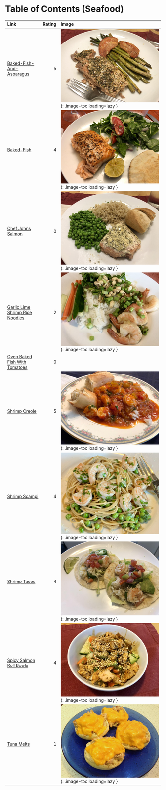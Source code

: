 # Table of Contents (Seafood)

| Link                                                                    |   Rating | Image                                                                                                       |
|:------------------------------------------------------------------------|---------:|:------------------------------------------------------------------------------------------------------------|
| [Baked-Fish-And-Asparagus](./baked-fish-and-asparagus.md)               |        5 | ![baked-fish-and-asparagus.jpeg](./baked-fish-and-asparagus.jpeg){: .image-toc loading=lazy }               |
| [Baked-Fish](./baked-fish.md)                                           |        4 | ![baked-fish.jpeg](./baked-fish.jpeg){: .image-toc loading=lazy }                                           |
| [Chef Johns Salmon](./chef_johns_salmon.md)                             |        0 | ![chef_johns_salmon.jpeg](./chef_johns_salmon.jpeg){: .image-toc loading=lazy }                             |
| [Garlic Lime Shrimp Rice Noodles](./garlic_lime_shrimp_rice_noodles.md) |        2 | ![garlic_lime_shrimp_rice_noodles.jpeg](./garlic_lime_shrimp_rice_noodles.jpeg){: .image-toc loading=lazy } |
| [Oven Baked Fish With Tomatoes](./oven_baked_fish_with_tomatoes.md)     |        0 | <!-- TODO: Capture image -->                                                                                |
| [Shrimp Creole](./shrimp_creole.md)                                     |        5 | ![shrimp_creole.jpeg](./shrimp_creole.jpeg){: .image-toc loading=lazy }                                     |
| [Shrimp Scampi](./shrimp_scampi.md)                                     |        4 | ![shrimp_scampi_peas.jpeg](./shrimp_scampi_peas.jpeg){: .image-toc loading=lazy }                           |
| [Shrimp Tacos](./shrimp_tacos.md)                                       |        4 | ![shrimp_tacos.jpg](./shrimp_tacos.jpg){: .image-toc loading=lazy }                                         |
| [Spicy Salmon Roll Bowls](./spicy_salmon_roll_bowls.md)                 |        4 | ![spicy_salmon_roll_bowls.jpeg](./spicy_salmon_roll_bowls.jpeg){: .image-toc loading=lazy }                 |
| [Tuna Melts](./tuna_melts.md)                                           |        1 | ![tuna_melts.jpg](./tuna_melts.jpg){: .image-toc loading=lazy }                                             |
